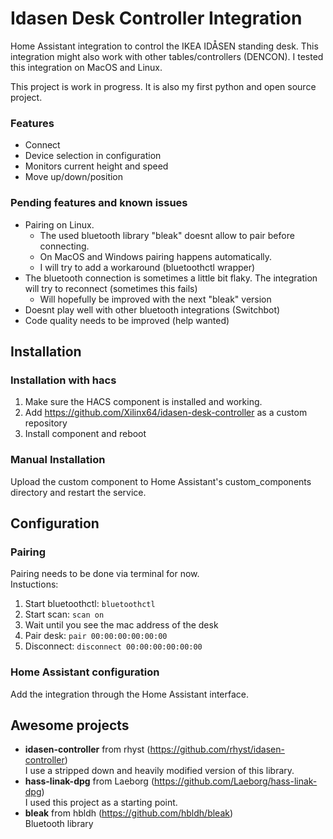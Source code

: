 # Idasen Desk Controller Integration
Home Assistant integration to control the IKEA IDÅSEN standing desk. This integration might also work with other tables/controllers (DENCON). I tested this integration on MacOS and Linux. 

This project is work in progress. It is also my first python and open source project.

### Features
- Connect
- Device selection in configuration
- Monitors current height and speed
- Move up/down/position

### Pending features and known issues
- Pairing on Linux.  
    - The used bluetooth library "bleak" doesnt allow to pair before connecting.
    - On MacOS and Windows pairing happens automatically.
    - I will try to add a workaround (bluetoothctl wrapper)
- The bluetooth connection is sometimes a little bit flaky. The integration will try to reconnect (sometimes this fails)
    - Will hopefully be improved with the next "bleak" version
- Doesnt play well with other bluetooth integrations (Switchbot)
- Code quality needs to be improved (help wanted)

## Installation
### Installation with hacs
1. Make sure the HACS component is installed and working.
2. Add https://github.com/Xilinx64/idasen-desk-controller as a custom repository
3. Install component and reboot

### Manual Installation
Upload the custom component to Home Assistant's custom_components directory and restart the service.

## Configuration
### Pairing
Pairing needs to be done via terminal for now.  
Instuctions:
1. Start bluetoothctl: ```bluetoothctl```  
2. Start scan: ```scan on```
3. Wait until you see the mac address of the desk
4. Pair desk: ```pair 00:00:00:00:00:00```
5. Disconnect: ```disconnect 00:00:00:00:00:00```

### Home Assistant configuration
Add the integration through the Home Assistant interface.

## Awesome projects
- **idasen-controller** from rhyst (https://github.com/rhyst/idasen-controller) \
I use a stripped down and heavily modified version of this library.
- **hass-linak-dpg** from Laeborg (https://github.com/Laeborg/hass-linak-dpg) \
I used this project as a starting point.
- **bleak** from hbldh (https://github.com/hbldh/bleak) \
Bluetooth library

